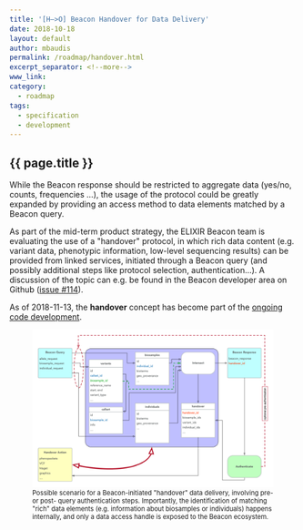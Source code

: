 ```yaml
---
title: '[H—>O] Beacon Handover for Data Delivery'
date: 2018-10-18
layout: default
author: mbaudis
permalink: /roadmap/handover.html
excerpt_separator: <!--more-->
www_link:
category:
  - roadmap
tags:
  - specification
  - development
---
```


## {{ page.title }}

While the Beacon response should be restricted to aggregate data (yes/no, counts, frequencies ...), the usage of the protocol could be greatly expanded by providing an access method to data elements matched by a Beacon query.

As part of the mid-term product strategy, the ELIXIR Beacon team is evaluating the use of a "handover" protocol, in which rich data content (e.g. variant data, phenotypic information, low-level sequencing results) can be provided from linked services, initiated through a Beacon query (and possibly additional steps like protocol selection, authentication...). A discussion of the topic can e.g. be found in the Beacon developer area on Github ([issue #114](https://github.com/ga4gh-beacon/specification/issues/114)).

As of 2018-11-13, the __handover__ concept has become part of the [ongoing code development](https://github.com/ga4gh-beacon/specification/pull/230/files).

<figure>
<img src="/assets/img/beacon-query-handover-schema.png" style="width: 520px;" />
  <figcaption style="font-size: 0.8em;">Possible scenario for a Beacon-initiated "handover" data delivery, involving pre- or post- query authentication steps. Importantly, the identification of matching "rich" data elements (e.g. information about biosamples or individuals) happens internally, and only a data access handle is exposed to the Beacon ecosystem.</figcaption>
</figure>

<!--more-->
